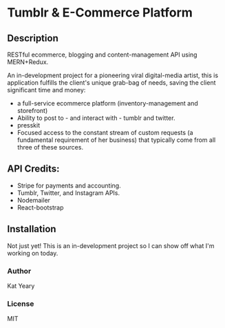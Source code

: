 # Tumblr & E-Commerce Platform
## Description
RESTful ecommerce, blogging and content-management API using MERN+Redux.

An in-development project for a pioneering viral digital-media artist, this is application fulfills the client's unique grab-bag of needs, saving the client significant time and money: 
* a full-service ecommerce platform (inventory-management and storefront)
* Ability to post to - and interact with - tumblr and twitter.
* presskit
* Focused access to the constant stream of custom requests (a fundamental requirement of her business) that typically come from all three of these sources.


## API Credits:
* Stripe for payments and accounting.
* Tumblr, Twitter, and Instagram APIs.
* Nodemailer
* React-bootstrap

## Installation
Not just yet! This is an in-development project so I can show off what I'm working on today.

### Author
Kat Yeary

### License
MIT







